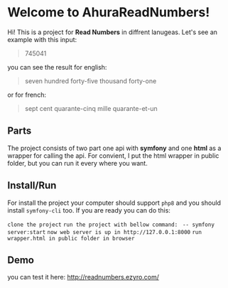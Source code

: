 # Welcome to AhuraReadNumbers!

Hi! This is a project for **Read Numbers** in diffrent lanugeas. Let's see an example
with this input:

> 745041

you can see the result for english:

> seven hundred forty-five thousand forty-one

or for french:

> sept cent quarante-cinq mille quarante-et-un

## Parts

The project consists of two part one api with **symfony** and one **html** as a wrapper for calling the api. For convient, I put the html wrapper in public folder, but you can run it every where you want.

## Install/Run

For install the project your computer should support `php8` and you should install `symfony-cli` too. If you are ready you can do this:

`clone the project`
`run the project with bellow command:`
` -- symfony server:start`
`now web server is up in http://127.0.0.1:8000`
`run wrapper.html in public folder in browser`

## Demo

you can test it here:
http://readnumbers.ezyro.com/
